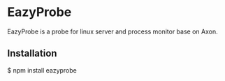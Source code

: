 # EazyProbe

  EazyProbe is a probe for linux server and process monitor base on Axon.
  
## Installation

  $ npm install eazyprobe
